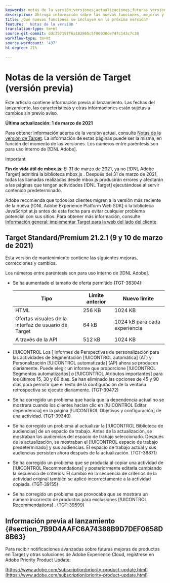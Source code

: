 ```yaml
---
keywords: notas de la versión;versiones;actualizaciones;futuras versiones;mejoras;nuevas funciones;correcciones;actualizaciones;versión preliminar
description: Obtenga información sobre las nuevas funciones, mejoras y correcciones incluidas en la próxima versión de Adobe Target, incluidos SDK, API y bibliotecas JavaScript.
title: ¿Qué nuevas funciones se incluyen en la próxima versión?
feature: ' Notas de la versión '
translation-type: tm+mt
source-git-commit: ddc357197f6a182865c5f06930de747c143c7c38
workflow-type: tm+mt
source-wordcount: '437'
ht-degree: 21%

---
```



# Notas de la versión de Target (versión previa)

Este artículo contiene información previa al lanzamiento. Las fechas del lanzamiento, las características y otras informaciones están sujetas a cambios sin previo aviso.

**Última actualización: 1 de marzo de 2021**

Para obtener información acerca de la versión actual, consulte [Notas de la versión de Target](release-notes.md). La información de estas páginas puede ser la misma, en función del momento de las versiones. Los números entre paréntesis son para uso interno de [!DNL Adobe].

>[!IMPORTANT]
>
>**Fin de vida útil de mbox.js**: El 31 de marzo de 2021, ya no  [!DNL Adobe Target] admitirá la biblioteca mbox.js . Después del 31 de marzo de 2021, todas las llamadas realizadas desde mbox.js producirán errores y afectarán a las páginas que tengan actividades [!DNL Target] ejecutándose al servir contenido predeterminado.
>
>Adobe recomienda que todos los clientes migren a la versión más reciente de la nueva [!DNL Adobe Experience Platform Web SDK] o la biblioteca JavaScript at.js antes de esta fecha para evitar cualquier problema potencial con sus sitios. Para obtener más información, consulte [Información general: implementar Target para la web del lado del cliente](/help/c-implementing-target/c-implementing-target-for-client-side-web/implement-target-for-client-side-web.md).

## Target Standard/Premium 21.2.1 (9 y 10 de marzo de 2021)

Esta versión de mantenimiento contiene las siguientes mejoras, correcciones y cambios.

Los números entre paréntesis son para uso interno de [!DNL Adobe].

* Se ha aumentado el tamaño de oferta permitido (TGT-38304):

   | Tipo  | Límite anterior | Nuevo límite |
   | --- | --- | --- |
   | HTML | 256 KB | 1024 KB |
   | Ofertas visuales de la interfaz de usuario de Target | 64 kB | 1024 kB para cada experiencia |
   | A través de la API | 512 kB | 1024 KB |

* [!UICONTROL Los ] informes de Perspectivas de personalización para las actividades de Segmentación  [!UICONTROL automática]  (AT) y Personalización  [!UICONTROL automatizada]  (AP) ahora se producen diariamente. Puede elegir un informe que proporcione [!UICONTROL Segmentos automatizados] o [!UICONTROL Atributos importantes] para los últimos 15, 30 y 60 días. Se han eliminado las opciones de 45 y 90 días para permitir que el resto de la configuración de la ventana retrospectiva se ejecute diariamente. (TGT-39472)
* Se ha corregido un problema que hacía que la dependencia actual no se mostrara cuando los clientes hacían clic en [!UICONTROL Editar dependencia] en la página [!UICONTROL Objetivos y configuración] de una actividad. (TGT-39340)
* Se ha corregido un problema al actualizar la [!UICONTROL Biblioteca de audiencias] de un espacio de trabajo. Antes de la actualización, se mostraban las audiencias del espacio de trabajo seleccionado. Después de la actualización, se mostraban el [!UICONTROL espacio de trabajo predeterminado] y sus audiencias. El espacio de trabajo actual y sus audiencias persisten ahora después de la actualización. (TGT-38871)
* Se ha corregido un problema que se producía al copiar una actividad de [!UICONTROL Recommendations] y posteriormente editarla cambiando la secuencia de criterios. El cambio en la secuencia de criterios de la actividad original también se aplicó incorrectamente a la actividad copiada. (TGT-39155)
* Se ha corregido un problema que provocaba que se mostrara un número incorrecto de productos para exclusiones [!UICONTROL Recommendations] . (TGT-39599)

## Información previa al lanzamiento {#section_7B9D4AAFC6A74388B9D7DEF0658D8B63}

Para recibir notificaciones avanzadas sobre futuras mejoras de productos en Target y otras soluciones de Adobe Experience Cloud, regístrese en Adobe Priority Product Update:

[https://www.adobe.com/subscription/priority-product-update.html](https://www.adobe.com/subscription/priority-product-update.html)
